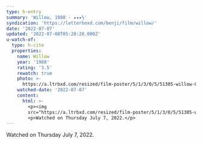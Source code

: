 ```yaml
---
type: h-entry
summary: 'Willow, 1988 - ★★★½'
syndication: 'https://letterboxd.com/benji/film/willow/'
date: '2022-07-07'
updated: '2022-07-08T05:20:28.000Z'
u-watch-of:
  type: h-cite
  properties:
    name: Willow
    year: '1988'
    rating: '3.5'
    rewatch: true
    photo: >-
      https://a.ltrbxd.com/resized/film-poster/5/1/3/0/5/51305-willow-0-600-0-900-crop.jpg?v=37bc91753a
    watched-date: '2022-07-07'
    content:
      html: >-
        <p><img
        src="https://a.ltrbxd.com/resized/film-poster/5/1/3/0/5/51305-willow-0-600-0-900-crop.jpg?v=37bc91753a"/></p>
        <p>Watched on Thursday July 7, 2022.</p>
---
```

Watched on Thursday July 7, 2022.
